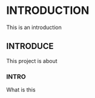# INTRODUCTION
This is an introduction 


## INTRODUCE 
This project is about


### INTRO
What is this 